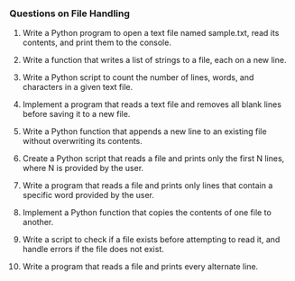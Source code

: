 ### **Questions on File Handling**

1) Write a Python program to open a text file named sample.txt, read its contents, and print them to the console.

2) Write a function that writes a list of strings to a file, each on a new line.

3) Write a Python script to count the number of lines, words, and characters in a given text file.

4) Implement a program that reads a text file and removes all blank lines before saving it to a new file.

5) Write a Python function that appends a new line to an existing file without overwriting its contents.

6) Create a Python script that reads a file and prints only the first N lines, where N is provided by the user.

7) Write a program that reads a file and prints only lines that contain a specific word provided by the user.

8) Implement a Python function that copies the contents of one file to another.

9) Write a script to check if a file exists before attempting to read it, and handle errors if the file does not exist.

10) Write a program that reads a file and prints every alternate line.
